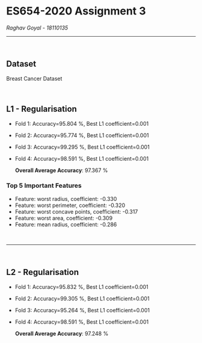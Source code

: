 # ES654-2020 Assignment 3

*Raghav Goyal* - *18110135*

------

<br>

## Dataset
Breast Cancer Dataset

<br>

## L1 - Regularisation
- Fold 1: Accuracy=95.804 %, Best L1 coefficient=0.001
- Fold 2: Accuracy=95.774 %, Best L1 coefficient=0.001
- Fold 3: Accuracy=99.295 %, Best L1 coefficient=0.001
- Fold 4: Accuracy=98.591 %, Best L1 coefficient=0.001

    **Overall Average Accuracy**: 97.367 %

### Top 5 Important Features
- Feature: worst radius, coefficient: -0.330
- Feature: worst perimeter, coefficient: -0.320
- Feature: worst concave points, coefficient: -0.317
- Feature: worst area, coefficient: -0.309
- Feature: mean radius, coefficient: -0.286


<br>
<hr>
<br>

## L2 - Regularisation
- Fold 1: Accuracy=95.832 %, Best L1 coefficient=0.001
- Fold 2: Accuracy=99.305 %, Best L1 coefficient=0.001
- Fold 3: Accuracy=95.264 %, Best L1 coefficient=0.001
- Fold 4: Accuracy=98.591 %, Best L1 coefficient=0.001

    **Overall Average Accuracy**: 97.248 %